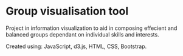 # Group visualisation tool
Project in information visualization to aid in composing effecient and balanced groups dependant on individual skills and interests.

Created using: JavaScript, d3.js, HTML, CSS, Bootstrap.
